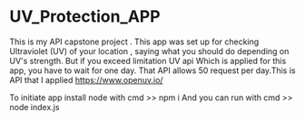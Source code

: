 # UV_Protection_APP
This is my  API capstone project  . This app was set up for checking Ultraviolet (UV) of your location , saying what you should do depending on UV's strength.
But if you exceed limitation UV api Which is applied for this app, you have to wait for one day. That API allows 50 request per day.This is API that I 
applied https://www.openuv.io/

To initiate app install node with cmd >> npm i
And you can run with cmd >> node index.js
